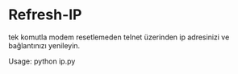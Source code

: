 # Refresh-IP
tek komutla modem resetlemeden telnet üzerinden ip adresinizi ve bağlantınızı yenileyin.


Usage: python ip.py
